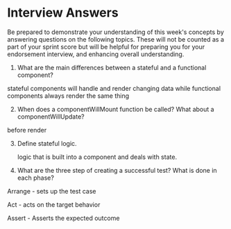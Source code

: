 # Interview Answers
Be prepared to demonstrate your understanding of this week's concepts by answering questions on the following topics. These will not be counted as a part of your sprint score but will be helpful for preparing you for your endorsement interview, and enhancing overall understanding.

1. What are the main differences between a stateful and a functional component?

stateful components will handle and render changing data while functional components  always render the same thing 

2. When does a componentWillMount function be called? What about a componentWillUpdate?

before render

3. Define stateful logic.

    logic that is built into a component and deals with state.

4. What are the three step of creating a 
successful test? What is done in each phase?

Arrange - sets up the test case

Act - acts on the target behavior

Assert - Asserts the expected outcome

